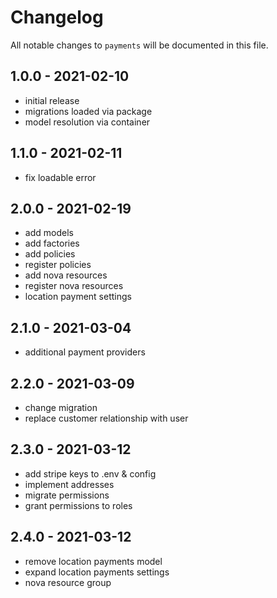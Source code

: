 # Changelog

All notable changes to `payments` will be documented in this file.

## 1.0.0 - 2021-02-10

- initial release
- migrations loaded via package
- model resolution via container

## 1.1.0 - 2021-02-11

- fix loadable error

## 2.0.0 - 2021-02-19

- add models
- add factories
- add policies
- register policies
- add nova resources
- register nova resources
- location payment settings

## 2.1.0 - 2021-03-04

- additional payment providers

## 2.2.0 - 2021-03-09

- change migration
- replace customer relationship with user

## 2.3.0 - 2021-03-12

- add stripe keys to .env & config
- implement addresses
- migrate permissions
- grant permissions to roles

## 2.4.0 - 2021-03-12

- remove location payments model
- expand location payments settings
- nova resource group
